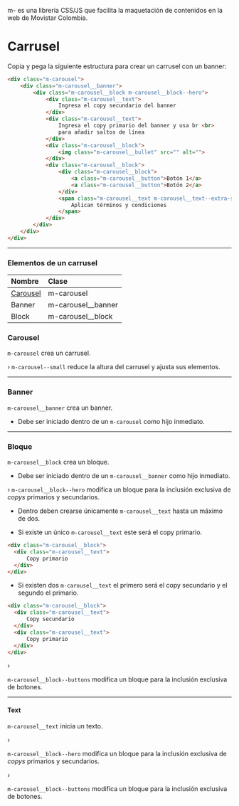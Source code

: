 m- es una librería CSS/JS que facilita la maquetación de contenidos en la web de Movistar Colombia.

# Carrusel

Copia y pega la siguiente estructura para crear un carrusel con un banner:

```html
<div class="m-carousel">
    <div class="m-carousel__banner">
        <div class="m-carousel__block m-carousel__block--hero">
            <div class="m-carousel__text">
                Ingresa el copy secundario del banner
            </div>
            <div class="m-carousel__text">
                Ingresa el copy primario del banner y usa br <br>
                para añadir saltos de línea
            </div>
            <div class="m-carousel__block">
                <img class="m-carousel__bullet" src="" alt="">
            </div>
            <div class="m-carousel__block">
                <div class="m-carousel__block">
                    <a class="m-carousel__button">Botón 1</a>
                    <a class="m-carousel__button">Botón 2</a>
                </div>
                <span class="m-carousel__text m-carousel__text--extra-small">
                    Aplican términos y condiciones
                </span>
            </div>
        </div>
    </div>
</div>
```
------------
### Elementos de un carrusel

| Nombre | Clase |
| :------------ | :------------ |
| [Carousel](#carousel "Carousel") | m-carousel |
| Banner | m-carousel__banner |
| Block | m-carousel__block |



### Carousel

`m-carousel` crea un carrusel.

&rsaquo; `m-carousel--small` reduce la altura del carrusel y ajusta sus elementos.

------------

### Banner

`m-carousel__banner` crea un banner.

* Debe ser iniciado dentro de un `m-carousel` como hijo inmediato.

------------

### Bloque

`m-carousel__block` crea un bloque.

* Debe ser iniciado dentro de un `m-carousel__banner` como hijo inmediato.

&rsaquo; `m-carousel__block--hero` modifica un bloque para la inclusión exclusiva de *copys* primarios y secundarios.

* Dentro deben crearse únicamente `m-carousel__text` hasta un máximo de dos.

* Si existe un único `m-carousel__text` este será el copy primario.

```html
<div class="m-carousel__block">
  <div class="m-carousel__text">
      Copy primario
  </div>
</div>
```

* Si existen dos `m-carousel__text` el primero será el copy secundario y el segundo el primario.

```html
<div class="m-carousel__block">
  <div class="m-carousel__text">
      Copy secundario
  </div>
  <div class="m-carousel__text">
      Copy primario
  </div>
</div>
```
&rsaquo;

`m-carousel__block--buttons` modifica un bloque para la inclusión exclusiva de botones.

------------

#### Text

`m-carousel__text` inicia un texto.

&rsaquo; 

`m-carousel__block--hero` modifica un bloque para la inclusión exclusiva de *copys* primarios y secundarios.

&rsaquo;

`m-carousel__block--buttons` modifica un bloque para la inclusión exclusiva de botones.

